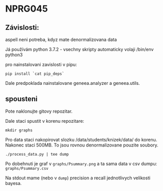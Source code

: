 # NPRG045

## Závislosti:

aspell neni potreba, kdyz mate denormalizovana data

Já používám python 3.7.2 - vsechny skripty automaticky volaji /bin/env python3

pro nainstalovani zavislosti v pipu:

```
pip install `cat pip_deps`
```

Dale predpoklada nainstalovane geneea.analyzer a geneea.utils.

## spousteni

Pote naklonujte gitovy repozitar.

Dale staci spustit v korenu repozitare:

`mkdir graphs`


Pro data staci nakopirovat slozku /data/students/knizek/data/ do korenu. Nakonec staci 500MB. To jsou rovnou denormalizovane pouzite soubory.

`./process_data.py | tee dump`

Po dobehnuti je graf v `graphs/Psummary.png` a ta sama data v csv dumpu:
`graphs/Psummary.csv`

Na stdout mame (nebo v `dump`) precision a recall jednotlivych velikosti bayesa.
